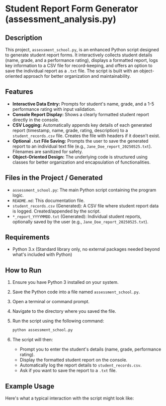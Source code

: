 # Student Report Form Generator (assessment_analysis.py)

## Description

This project, `assessment_school.py`, is an enhanced Python script designed to generate student report forms. It interactively collects student details (name, grade, and a performance rating), displays a formatted report, logs key information to a CSV file for record-keeping, and offers an option to save the individual report as a `.txt` file. The script is built with an object-oriented approach for better organization and maintainability.

## Features

* **Interactive Data Entry:** Prompts for student's name, grade, and a 1-5 performance rating with input validation.
* **Console Report Display:** Shows a clearly formatted student report directly in the console.
* **CSV Logging:** Automatically appends key details of each generated report (timestamp, name, grade, rating, description) to a `student_records.csv` file. Creates the file with headers if it doesn't exist.
* **Optional `.txt` File Saving:** Prompts the user to save the generated report to an individual text file (e.g., `Jane_Doe_report_20250525.txt`). Filenames are sanitized for safety.
* **Object-Oriented Design:** The underlying code is structured using classes for better organization and encapsulation of functionalities.

## Files in the Project / Generated

* `assessment_school.py`: The main Python script containing the program logic.
* `README.md`: This documentation file.
* `student_records.csv` (Generated): A CSV file where student report data is logged. Created/appended by the script.
* `*_report_YYYYMMDD.txt` (Generated): Individual student reports, optionally saved by the user (e.g., `Jane_Doe_report_20250525.txt`).

## Requirements

* Python 3.x (Standard library only, no external packages needed beyond what's included with Python)

## How to Run

1.  Ensure you have Python 3 installed on your system.
2.  Save the Python code into a file named `assessment_school.py`.
3.  Open a terminal or command prompt.
4.  Navigate to the directory where you saved the file.
5.  Run the script using the following command:

    ```bash
    python assessment_school.py
    ```

6.  The script will then:
    * Prompt you to enter the student's details (name, grade, performance rating).
    * Display the formatted student report on the console.
    * Automatically log the report details to `student_records.csv`.
    * Ask if you want to save the report to a `.txt` file.

## Example Usage

Here's what a typical interaction with the script might look like:
